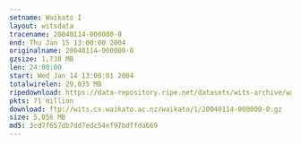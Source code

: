 ```yaml
---
setname: Waikato I
layout: witsdata
tracename: 20040114-000000-0
end: Thu Jan 15 13:00:00 2004
originalname: 20040114-000000-0
gzsize: 1,738 MB
len: 24:00:00
start: Wed Jan 14 13:00:01 2004
totalwirelen: 29,035 MB
ripedownload: https://data-repository.ripe.net/datasets/wits-archive/waikato/1/20040114-000000-0.gz
pkts: 71 million
download: ftp://wits.cs.waikato.ac.nz/waikato/1/20040114-000000-0.gz
size: 5,056 MB
md5: 3cd7f657db7dd7edc54ef97bdffda669
---
```

